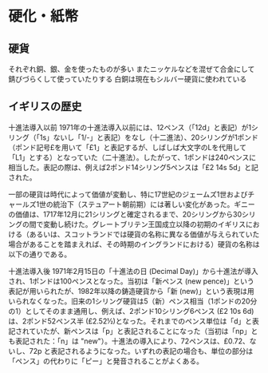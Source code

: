 硬化・紙幣
====

## 硬貨

それぞれ銅、銀、金を使ったものが多い
またニッケルなどを混ぜて合金にして錆びづらくして使っていたりする
白銅は現在もシルバー硬貨に使われている

## イギリスの歴史

十進法導入以前
1971年の十進法導入以前には、12ペンス（「12d」と表記）が1シリング（「1s」ないし「1/-」と表記）をなし（十二進法）、20シリングが1ポンド（ポンド記号£を用いて「£1」と表記するが、しばしば大文字のLを代用して「L1」とする）となっていた（二十進法）。したがって、1ポンドは240ペンスに相当した。表記の際は、例えば2ポンド14シリング5ペンスは「£2 14s 5d」と記された。

一部の硬貨は時代によって価値が変動し、特に17世紀のジェームズ1世およびチャールズ1世の統治下（ステュアート朝前期）には著しい変化があった。ギニーの価値は、1717年12月に21シリングと確定されるまで、20シリングから30シリングの間で変動し続けた。グレートブリテン王国成立以降の初期のイギリスにおける（あるいは、スコットランドでは硬貨の名称に異なる価値が与えられていた場合があることを踏まえれば、その時期のイングランドにおける）硬貨の名称は以下の通りである。

十進法導入後
1971年2月15日の「十進法の日 (Decimal Day)」から十進法が導入され、1ポンドは100ペンスとなった。当初は「新ペンス (new pence)」という表記が用いられたが、1982年以降の鋳造硬貨から「新 (new)」という表現は用いられなくなった。旧来の1シリング硬貨は5（新）ペンス相当（1ポンドの20分の1）としてそのまま通用し、例えば、2ポンド10シリング6ペンス (£2 10s 6d) は、2ポンド52ペンス半 (£2.52½)となった。それまでのペンス単位は「d」と表記されていたが、新ペンスは「p」と表記されることになった（当初は「np」とも表記された：「n」は "new"）。十進法の導入により、72ペンスは、£0.72、ないし、72p と表記されるようになった。いずれの表記の場合も、単位の部分は「ペンス」の代わりに「ピー」と発音されることがよくある。
